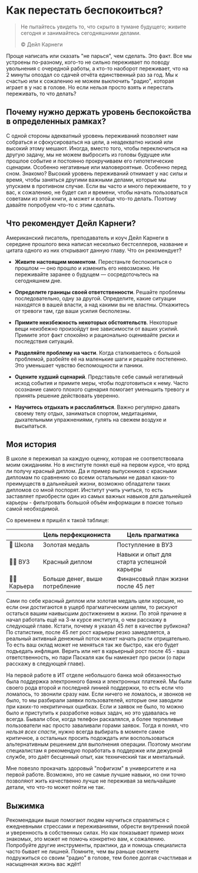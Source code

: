 # Как перестать беспокоиться?

> Не пытайтесь увидеть то, что скрыто в тумане будущего; живите сегодня и занимайтесь сегодняшними делами.
>
> ©️ Дейл Карнеги

Проще написать или сказать "не парься", чем сделать. Это факт. Все мы устроены по-разному, кого-то не сильно переживает по поводу увольнения с очередной работы, а кто-то наоборот переживает, что на 2 минуты опоздал со сдачей отчёта единственный раз за год. Мы к счастью или к сожалению не можем выключить "радио", которая играет в у нас в голове. Но если нельзя просто взять и перестать переживать, то что делать?

## Почему нужно держать уровень беспокойства в определенных рамках?

С одной стороны адекватный уровень переживаний позволяет нам собраться и сфокусироваться на цели, а неадекватно низкий или высокий этому мешают. Иногда, вместо того, чтобы переключиться на другую задачу, мы не можем выбросить из головы будущее или прошлое событие и постоянно прокручиваем его гипотетические сценарии. Особенно негативные или маловероятные. Особенно перед сном. Знакомо? Высокий уровень переживаний отнимает у нас силы и время, чтобы заняться другими важными делами, которые мы упускаем в противном случае. Если вы часто и много переживаете, то у вас, к сожалению, не будет сил и времени, чтобы начать пользоваться советами из этой книги, а может и вообще что-то делать. Поэтому давайте попробуем что-то с этим сделать.

## Что рекомендует Дейл Карнеги?

Американский писатель, преподаватель и коуч Дейл Карнеги в середине прошлого века написал несколько бестселлеров, название и цитата одного из них открывают данную главу. Что он рекомендует?

- **Живите настоящим моментом**. Перестаньте беспокоиться о прошлом — оно прошло и изменить его невозможно. Не переживайте заранее о будущем — сосредоточьтесь на сегодняшнем дне.

- **Определите границы своей ответственности**. Решайте проблемы последовательно, одну за другой. Определите, какие ситуации находятся в вашей власти, а над какими вы не властны. Откажитесь от тревоги там, где ваши усилия бесполезны.

- **Примите неизбежность некоторых обстоятельств**. Некоторые вещи неизбежно произойдут вне зависимости от ваших усилий. Примите этот факт спокойно и рационально оценивайте риски и последствия ситуаций.

- **Разделяйте проблему на части**. Когда сталкиваетесь с большой проблемой, разбейте её на маленькие шаги и решайте постепенно. Это уменьшает чувство беспомощности и паники.

- **Оцените худший сценарий**. Представьте себе самый негативный исход события и примите меры, чтобы подготовиться к нему. Часто осознание самого плохого сценария помогает уменьшить тревогу и принять решение действовать уверенно.

- **Научитесь отдыхать и расслабляться**. Важно регулярно давать своему телу отдых, заниматься спортом, медитациями, дыхательными упражнениями, гулять на свежем воздухе и высыпаться.

## Моя история

В школе я переживал за каждую оценку, которая не соответствовала моим ожиданиям. Но в институте понял ешё на первом курсе, что вряд ли получу красный диплом. Да и пример выпускников с красными дипломам по сравнению со всеми остальными не давал каких-то преимуществ в дальнейшей жизни, возможно обладатели таких дипломов со мной поспорят. Институт учить учиться, то есть заставляет приобрести один из самых важных навыков для дальнейшей карьеры - фильтровать большой объём информации в поиске только самой необходимой.

Со временем я пришёл к такой таблице:

|               | Цель перфекциониста            | Цель прагматика                           |
|---------------|--------------------------------|-------------------------------------------|
| 📖 Школа      | Золотая медаль                 | Поступление в ВУЗ                         |
| 🧑‍🎓 ВУЗ     | Красный диплом                 | Навыки и опыт для старта успешной карьеры |
| 👨‍💻 Карьера | Больше денег, выше потребление | Финансовый план жизни после 45 лет        |

Сами по себе красный диплом или золотая медаль цели хорошие, но если они достигаются в ущерб прагматическим целям, то рискуют остаться вашим наивысшим достижением в жизни. По этой причине я начал работать ещё на 3-м курсе института, о чем расскажу в следующей главе. Кстати, почему я указал 45 лет в качестве рубикона? По статистике, после 45 лет рост карьеры резко замедляется, а реальный активный денежный поток может начать расти отрицательно. То есть ваш оклад может не меняться так же быстро, как его будет подъедать инфляция. Верить или нет в карьерный рост после 45 - ваша ответственность, но пари Паскаля как бы намекает про риски (о пари расскажу в следующей главе).

На первой работе в ИТ отделе небольшого банка мой обязанностью была поддержка электронного банка и электронных платежей. Мы были своего рода второй и последней линией поддержки, то есть если что ломалось, то звонили сразу нам. Если ничего не ломалось, и звонков не было, то мы разбирали заявки пользователей, которые они заводили при каких-то некритичных ошибках. Если и заявок не было, то можно было и приступить к разработке новых задач, но это удавалась не всегда. Бывали сбои, когда телефон раскалялся, а более терпеливые пользователи нас просто заваливали горами заявок. Тогда я понял, что _нельзя всех спасти_, нужно всегда выбирать в моменте самое критичное, а остальных просить подождать или воспользоваться альтернативным решением для выполнения операции. Поэтому многим специалистам я рекомендую поработать в поддержке или дежурной службе, это даёт бесценный опыт, как технический так и ментальный.

Мне повезло прокачать здоровый "пофигизм" в университете и на первой работе. Возможно, это не самые лучшие навыки, но они точно позволяют жить качественно лучше не переживая за мельчайшие детали, что что-то может пойти не так.

## Выжимка

Рекомендации выше помогают людям научиться справляться с ежедневными стрессами и переживаниями, обрести внутренний покой и уверенность в собственных силах. Но как показывает пример моих знакомых, это может не помочь конкретно вам, к сожалению. Попробуйте другие инструменты, практики, да и помощь специалиста часто бывает не лишней. Помните, чем вы раньше сможете подружиться со своим "радио" в голове, тем более долгая счастливая и насыщенная жизнь вас ждёт!
